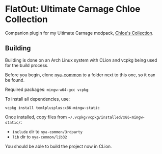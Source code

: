 # FlatOut: Ultimate Carnage Chloe Collection

Companion plugin for my Ultimate Carnage modpack, [Chloe's Collection](https://drive.google.com/file/d/1DuHDydlUjJ5Pze8jRyWh00iMlUmIE9n0/view?usp=sharing).

## Building

Building is done on an Arch Linux system with CLion and vcpkg being used for the build process.

Before you begin, clone [nya-common](https://github.com/gaycoderprincess/nya-common) to a folder next to this one, so it can be found.

Required packages: `mingw-w64-gcc vcpkg`

To install all dependencies, use:
```console
vcpkg install tomlplusplus:x86-mingw-static
```

Once installed, copy files from `~/.vcpkg/vcpkg/installed/x86-mingw-static/`:

- `include` dir to `nya-common/3rdparty`
- `lib` dir to `nya-common/lib32`

You should be able to build the project now in CLion.
